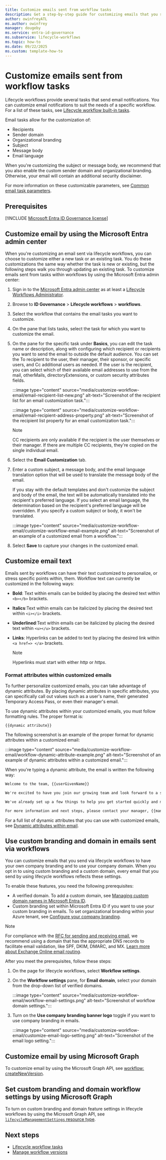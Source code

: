 ```yaml
---
title: Customize emails sent from workflow tasks
description: Get a step-by-step guide for customizing emails that you send by using tasks within lifecycle workflows.
author: owinfreyATL
ms.author: owinfrey
manager: dougeby
ms.service: entra-id-governance
ms.subservice: lifecycle-workflows
ms.topic: how-to
ms.date: 09/22/2025
ms.custom: template-how-to
---
```


# Customize emails sent from workflow tasks

Lifecycle workflows provide several tasks that send email notifications. You can customize email notifications to suit the needs of a specific workflow. For a list of these tasks, see [Lifecycle workflow built-in tasks](lifecycle-workflow-tasks.md).

Email tasks allow for the customization of:

- Recipients
- Sender domain
- Organizational branding
- Subject
- Message body
- Email language

When you're customizing the subject or message body, we recommend that you also enable the custom sender domain and organizational branding. Otherwise, your email will contain an additional security disclaimer.

For more information on these customizable parameters, see [Common email task parameters](lifecycle-workflow-tasks.md#common-email-task-parameters).

## Prerequisites

[!INCLUDE [Microsoft Entra ID Governance license](../includes/entra-entra-governance-license.md)]

## Customize email by using the Microsoft Entra admin center


When you're customizing an email sent via lifecycle workflows, you can choose to customize either a new task or an existing task. You do these customizations the same way whether the task is new or existing, but the following steps walk you through updating an existing task. To customize emails sent from tasks within workflows by using the Microsoft Entra admin center:

1. Sign in to the [Microsoft Entra admin center](https://entra.microsoft.com) as at least a [Lifecycle Workflows Administrator](../identity/role-based-access-control/permissions-reference.md#lifecycle-workflows-administrator).

1. Browse to **ID Governance** > **Lifecycle workflows** > **workflows**.

1. Select the workflow that contains the email tasks you want to customize.

1. On the pane that lists tasks, select the task for which you want to customize the email.

1. On the pane for the specific task under **Basics**, you can  edit the task name or description, along with configuring which recipient or recipients you want to send the email to outside the default audience. You can set the To recipient to the user, their manager, their sponsor, or specific users, and Cc additional users as needed. If the user is the recipient, you can select which of their available email addresses to use from the mail, otherMails, directoryExtensions, or custom security attributes fields.

   :::image type="content" source="media/customize-workflow-email/email-recipient-list-new.png" alt-text="Screenshot of the recipient list for an email customization task.":::
   
    :::image type="content" source="media/customize-workflow-email/email-recipient-address-property.png" alt-text="Screenshot of the recipient list property for an email customization task.":::

   > [!NOTE]
    > CC recipients are only available if the recipient is the user themselves or their manager. If there are multiple CC recipients, they're copied on the single individual email.
1. Select the **Email Customization** tab.

1. Enter a custom subject, a message body, and the email language translation option that will be used to translate the message body of the email. 

   If you stay with the default templates and don't customize the subject and body of the email, the text will be automatically translated into the recipient's preferred language. If you select an email language, the determination based on the recipient's preferred language will be overridden. If you specify a custom subject or body, it won't be translated.

   :::image type="content" source="media/customize-workflow-email/customize-workflow-email-example.png" alt-text="Screenshot of an example of a customized email from a workflow.":::

1. Select **Save** to capture your changes in the customized email.

## Customize email text

Emails sent by workflows can have their text customized to personalize, or stress specific points within, them. Workflow text can currently be customized in the following ways:

- **Bold**: Text within emails can be bolded by placing the desired text within `<b></b>` brackets.
- **Italics**:Text within emails can be italicized by placing the desired text within `<i></i>` brackets.
- **Underlined**:Text within emails can be italicized by placing the desired text within `<u></u>` brackets.
- **Links**: Hyperlinks can be added to text by placing the desired link within `<a href=> </a>` brackets.

    > [!NOTE]
    > Hyperlinks must start with either *http* or *https*.


### Format attributes within customized emails

To further personalize customized emails, you can take advantage of dynamic attributes. By placing dynamic attributes in specific attributes, you can specifically call out values such as a user's name, their generated Temporary Access Pass, or even their manager's email.

To use dynamic attributes within your customized emails, you must follow formatting rules. The proper format is:

`{{dynamic attribute}}`

The following screenshot is an example of the proper format for dynamic attributes within a customized email:

:::image type="content" source="media/customize-workflow-email/workflow-dynamic-attribute-example.png" alt-text="Screenshot of an example of dynamic attributes within a customized email.":::

When you're typing a dynamic attribute, the email is written the following way:

```html
Welcome to the team, {{userGivenName}}

We're excited to have you join our growing team and look forward to a successful and memorable journey together.

We've already set up a few things to help you get started quickly and make your onboarding process as smooth as possible.

For more information and next steps, please contact your manager, {{managerDisplayName}} 

```

For a full list of dynamic attributes that you can use with customized emails, see [Dynamic attributes within email](lifecycle-workflow-tasks.md#dynamic-attributes-within-email).

## Use custom branding and domain in emails sent via workflows

You can customize emails that you send via lifecycle workflows to have your own company branding and to use your company domain. When you opt in to using custom branding and a custom domain, every email that you send by using lifecycle workflows reflects these settings.

To enable these features, you need the following prerequisites:

- A verified domain. To add a custom domain, see [Managing custom domain names in Microsoft Entra ID](../identity/users/domains-manage.md).
- Custom branding set within Microsoft Entra ID if you want to use your custom branding in emails. To set organizational branding within your Azure tenant, see [Configure your company branding](../fundamentals/how-to-customize-branding.md).

> [!NOTE]
> For compliance with the [RFC for sending and receiving email](https://www.ietf.org/rfc/rfc2142.txt), we recommend using a domain that has the appropriate DNS records to facilitate email validation, like SPF, DKIM, DMARC, and MX. [Learn more about Exchange Online email routing](/exchange/mail-flow-best-practices/mail-flow-best-practices).

After you meet the prerequisites, follow these steps:

1. On the page for lifecycle workflows, select **Workflow settings**.

1. On the **Workflow settings** pane, for **Email domain**, select your domain from the drop-down list of verified domains.
  
   :::image type="content" source="media/customize-workflow-email/workflow-email-settings.png" alt-text="Screenshot of workflow domain settings.":::
1. Turn on the **Use company branding banner logo** toggle if you want to use company branding in emails.

   :::image type="content" source="media/customize-workflow-email/customize-email-logo-setting.png" alt-text="Screenshot of the email logo setting.":::

## Customize email by using Microsoft Graph

To customize email by using the Microsoft Graph API, see [workflow: createNewVersion](/graph/api/identitygovernance-workflow-createnewversion).

## Set custom branding and domain workflow settings by using Microsoft Graph

To turn on custom branding and domain feature settings in lifecycle workflows by using the Microsoft Graph API, see [`lifecycleManagementSettings` resource type](/graph/api/resources/identitygovernance-lifecyclemanagementsettings).

## Next steps

- [Lifecycle workflow tasks](lifecycle-workflow-tasks.md)
- [Manage workflow versions](manage-workflow-tasks.md)
